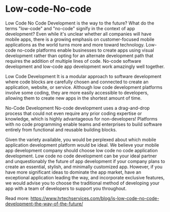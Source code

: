 # Low-code-No-code
Low Code No Code Development is the way to the future? What do the terms "low-code" and "no-code" signify in the context of app development? Even while it's unclear whether all companies will have mobile apps, there is a growing emphasis on customer-focused mobile applications as the world turns more and more toward technology.
Low-code no-code platforms enable businesses to create apps using visual development rather than opting for an alternate development path that requires the addition of multiple lines of code. No-code software development and low-code app development work amazingly well together.

Low Code Development
It is a modular approach to software development where code blocks are carefully chosen and connected to create an application, website, or service. Although low code development platforms involve some coding, they are more easily accessible to developers, allowing them to create new apps in the shortest amount of time.

No-Code Development
No-code development uses a drag-and-drop process that could not even require any prior coding expertise or knowledge, which is highly advantageous for non-developers! Platforms with no code programming enable teams and enterprises to build software entirely from functional and reusable building blocks.

Given the variety available, you would be perplexed about which mobile application development platform would be ideal. We believe your mobile app development company should choose low code no code application development. Low code no code development can be your ideal partner and unquestionably the future of app development if your company plans to create an essential, stylish, and minimally customized app. However, if you have more significant ideas to dominate the app market, have an exceptional application leading the way, and incorporate exclusive features, we would advise you to choose the traditional method of developing your app with a team of developers to support you throughout.

Read more: https://www.hrtechservices.com/blog/is-low-code-no-code-development-the-way-of-the-future/
